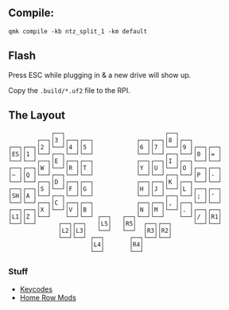 ## Compile:

```
qmk compile -kb ntz_split_1 -km default 
```


## Flash

Press ESC while plugging in & a new drive will show up. 

Copy the `.build/*.uf2` file to the RPI.

## The Layout

```
            ┌──┐                            ┌──┐
        ┌──┐│3 │┌──┐┌──┐            ┌──┐┌──┐│8 │┌──┐
┌──┐┌──┐│2 │└──┘│4 ││5 │            │6 ││7 │└──┘│9 │┌──┐┌──┐
│ES││1 │└──┘┌──┐└──┘└──┘            └──┘└──┘┌──┐└──┘│0 ││= │
└──┘└──┘┌──┐│E │┌──┐┌──┐            ┌──┐┌──┐│I │┌──┐└──┘└──┘
┌──┐┌──┐│W │└──┘│R ││T │            │Y ││U │└──┘│O │┌──┐┌──┐
│~ ││Q │└──┘┌──┐└──┘└──┘            └──┘└──┘┌──┐└──┘│P ││- │
└──┘└──┘┌──┐│D │┌──┐┌──┐            ┌──┐┌──┐│K │┌──┐└──┘└──┘
┌──┐┌──┐│S │└──┘│F ││G │            │H ││J │└──┘│L │┌──┐┌──┐
│SH││A │└──┘┌──┐└──┘└──┘            └──┘└──┘┌──┐└──┘│; ││' │
└──┘└──┘┌──┐│C │┌──┐┌──┐            ┌──┐┌──┐│, │┌──┐└──┘└──┘
┌──┐┌──┐│X │└──┘│V ││B │            │N ││M │└──┘│. │┌──┐┌──┐
│L1││Z │└──┘    └──┘└──┘ ┌──┐   ┌──┐└──┘└──┘    └──┘│/ ││R1│
└──┘└──┘      ┌──┐┌──┐   │L5│   │R5│  ┌──┐┌──┐      └──┘└──┘
              │L2││L3│   └──┘   └──┘  │R3││R2│
              └──┘└──┘ ┌──┐       ┌──┐└──┘└──┘
                       │L4│       │R4│
                       └──┘       └──┘
```

### Stuff

- [Keycodes](https://github.com/qmk/qmk_firmware/blob/master/docs/keycodes_basic.md)
- [Home Row Mods](https://precondition.github.io/home-row-mods)
